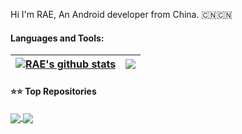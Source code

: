 
Hi I'm RAE, An Android developer from China. 🇨🇳🇨🇳


#### Languages and Tools: 

| <a href="https://github.com/raedev/raedev"><img align="center" src="https://github-readme-stats.vercel.app/api?username=raedev&show_icons=true&include_all_commits=true&hide_border=true" alt="RAE's github stats" /></a> | <a href="https://github.com/raedev/raedev"><img align="center" src="https://github-readme-stats.vercel.app/api/top-langs/?username=raedev&layout=compact&hide_border=true" /></a> |
| ------------- | ------------- |


<!-- [![Top Langs](https://github-readme-stats.vercel.app/api/top-langs/?username=lenve)](https://github.com/anuraghazra/github-readme-stats) -->


#### ⭐️⭐️ Top Repositories


<a href="https://github.com/raedev/android-cnblogs">
  <img align="center" src="https://github-readme-stats.vercel.app/api/pin/?username=raedev&repo=android-cnblogs" />
</a>

<a href="https://github.com/raedev/android-cnblogs-sdk">
  <img align="center" src="https://github-readme-stats.vercel.app/api/pin/?username=raedev&repo=android-cnblogs-sdk" />
</a>
